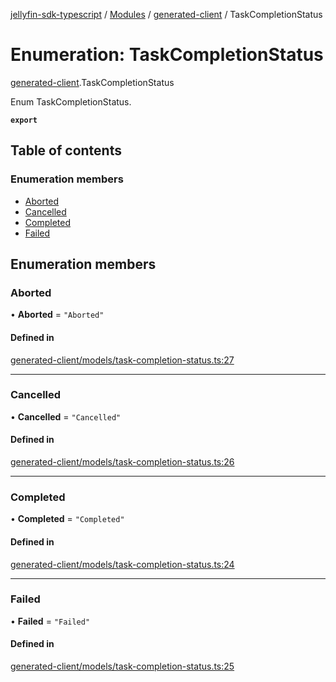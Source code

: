 [jellyfin-sdk-typescript](../README.md) / [Modules](../modules.md) / [generated-client](../modules/generated_client.md) / TaskCompletionStatus

# Enumeration: TaskCompletionStatus

[generated-client](../modules/generated_client.md).TaskCompletionStatus

Enum TaskCompletionStatus.

**`export`**

## Table of contents

### Enumeration members

- [Aborted](generated_client.TaskCompletionStatus.md#aborted)
- [Cancelled](generated_client.TaskCompletionStatus.md#cancelled)
- [Completed](generated_client.TaskCompletionStatus.md#completed)
- [Failed](generated_client.TaskCompletionStatus.md#failed)

## Enumeration members

### Aborted

• **Aborted** = `"Aborted"`

#### Defined in

[generated-client/models/task-completion-status.ts:27](https://github.com/thornbill/jellyfin-sdk-typescript/blob/c0c5b18/src/generated-client/models/task-completion-status.ts#L27)

___

### Cancelled

• **Cancelled** = `"Cancelled"`

#### Defined in

[generated-client/models/task-completion-status.ts:26](https://github.com/thornbill/jellyfin-sdk-typescript/blob/c0c5b18/src/generated-client/models/task-completion-status.ts#L26)

___

### Completed

• **Completed** = `"Completed"`

#### Defined in

[generated-client/models/task-completion-status.ts:24](https://github.com/thornbill/jellyfin-sdk-typescript/blob/c0c5b18/src/generated-client/models/task-completion-status.ts#L24)

___

### Failed

• **Failed** = `"Failed"`

#### Defined in

[generated-client/models/task-completion-status.ts:25](https://github.com/thornbill/jellyfin-sdk-typescript/blob/c0c5b18/src/generated-client/models/task-completion-status.ts#L25)
